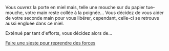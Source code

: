 Vous ouvrez la porte en miel mais, telle une mouche sur du papier tue-mouche, votre main reste collée à la poignée...
Vous décidez de vous aider de votre seconde main pour vous libérer, cependant, celle-ci se retrouve aussi engluée dans ce miel.

Exténué par tant d'efforts, vous décidez alors de...

[Faire une sieste pour reprendre des forces](sieste.md)
